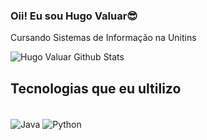 ### Oii! Eu sou Hugo Valuar😎
<p1>Cursando Sistemas de Informação na Unitins</p1>

![Hugo Valuar Github Stats](https://github-readme-stats.vercel.app/api?username=HugoValuar03&show_icons=true&theme=radical)

## Tecnologias que eu ultilizo
<div><br/>
  <img align="center" alt="Java" src="https://img.shields.io/badge/Java-ED8B00?style=for-the-badge&logo=openjdk&logoColor=white" />
  <img align="center" alt="Python" src="https://img.shields.io/badge/Python-14354C?style=for-the-badge&logo=python&logoColor=white" />
</div>
